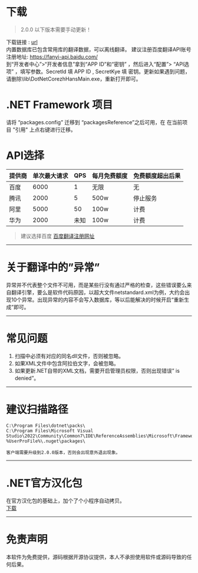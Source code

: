 # 下载
> 2.0.0 以下版本需要手动更新！    

下载链接 : [url](http://www.wyj55.cn/DotNetCoreZhHans.html)   
内置数据库已包含常用库的翻译数据，可以离线翻译。
建议注册百度翻译API账号 注册地址: https://fanyi-api.baidu.com/    
到“开发者中心”>“开发者信息”拿到“APP ID”和“密钥” ，然后进入“配置”> “API选项” ，填写参数。Secretld 填  APP ID , SecretKye 填 密钥。更新如果遇到问题，请删除\lib\DotNetCorezhHansMain.exe，重新打开即可。

# .NET Framework 项目
请将 “packages.config” 迁移到 “packagesReference”之后可用，在 在当前项目 "引用" 上点右键进行迁移。

# API选择

提供商  | 单次最大请求 | QPS | 每月免费额度 | 免费额度超出后果
---  |  --      | --    | --        | --
百度 |  6000    | 1     |   无限      | 无
腾讯 |  2000    | 5     |   500w    | 停止服务
阿里 |  5000    | 50    |   100w    | 计费
华为 |  2000    | 未知  |   100w    | 计费

> 建议选择百度
[百度翻译注册网址](https://fanyi-api.baidu.com/)
---

# 关于翻译中的”异常”
异常并不代表整个文件不可用，而是某些行没有通过严格的检查，这些错误要么来自翻译引擎，要么是软件代码原因，以超大文件netstandard.xml为例，大约会出现10个异常。出现异常的内容不会写入数据库，等以后能解决的时候开启“重新生成”即可。

---

# 常见问题
1.	扫描中必须有对应的同名dll文件，否则被忽略。
1.  如果XML文件中包含阿拉伯文字，会被忽略。
1.  如果更新.NET自带的XML文档，需要开启管理员权限，否则出现错误” is denied”。

---

# 建议扫描路径
```
C:\Program Files\dotnet\packs\
C:\Program Files\Microsoft Visual Studio\2022\Community\Common7\IDE\ReferenceAssemblies\Microsoft\Framework
%UserProFile%\.nuget\packages\

客户端需要升级到2.0.0版本，否则会出现意外退出现象。
```

---

# .NET官方汉化包
在官方汉化包的基础上，加个了个小程序自动拷贝。   
[下载](http://www.wyj55.cn/download/DotNetCorezhHans/Dotnet-Intellisense1.0.0.0.7z)

---

# 免责声明
本软件为免费提供，源码根据开源协议提供，本人不承担使用软件或源码导致的任何后果。